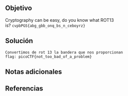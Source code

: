 ## Objetivo

Cryptography can be easy, do you know what ROT13 is? `cvpbPGS{abg_gbb_onq_bs_n_ceboyrz}`
## Solución

```
Convertimos de rot 13 la bandera que nos proporcionan
flag: picoCTF{not_too_bad_of_a_problem}
```
## Notas adicionales

## Referencias